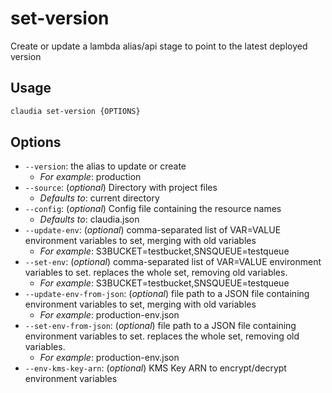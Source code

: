 # set-version

Create or update a lambda alias/api stage to point to the latest deployed version

## Usage

```bash
claudia set-version {OPTIONS}
```

## Options

*  `--version`:  the alias to update or create
    * _For example_: production
*  `--source`:  (_optional_) Directory with project files
    * _Defaults to_: current directory
*  `--config`:  (_optional_) Config file containing the resource names
    * _Defaults to_: claudia.json
*  `--update-env`:  (_optional_) comma-separated list of VAR=VALUE environment variables to set, merging with old variables
    * _For example_: S3BUCKET=testbucket,SNSQUEUE=testqueue
*  `--set-env`:  (_optional_) comma-separated list of VAR=VALUE environment variables to set. replaces the whole set, removing old variables.
    * _For example_: S3BUCKET=testbucket,SNSQUEUE=testqueue
*  `--update-env-from-json`:  (_optional_) file path to a JSON file containing environment variables to set, merging with old variables
    * _For example_: production-env.json
*  `--set-env-from-json`:  (_optional_) file path to a JSON file containing environment variables to set. replaces the whole set, removing old variables.
    * _For example_: production-env.json
*  `--env-kms-key-arn`:  (_optional_) KMS Key ARN to encrypt/decrypt environment variables
